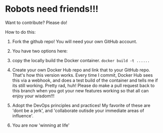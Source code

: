 # Robots need friends!!!

Want to contribute? Please do!

How to do this:

1. Fork the github repo!
  You will need your own GitHub account.

2. You have two options here:

  1. copy the locally build the Docker container.
    `docker build -t ......`

  2. Create your own Docker Hub repo and link that to your GitHub repo.
    That's how this version works. Every time I commit, Docker Hub sees this
    via a webhook, and does a test build of the container and tells me if its
    still working. Pretty rad, huh! Please do make a pull request back to this
    branch when you got your new features working so that all can enjoy your
    wisdom!!!

3. Adopt the DevOps principles and practices!
  My favorite of these are 'dont be a jerk', and 'collaborate outisde your
  immediate areas of influence'.

4. You are now 'winning at life'
